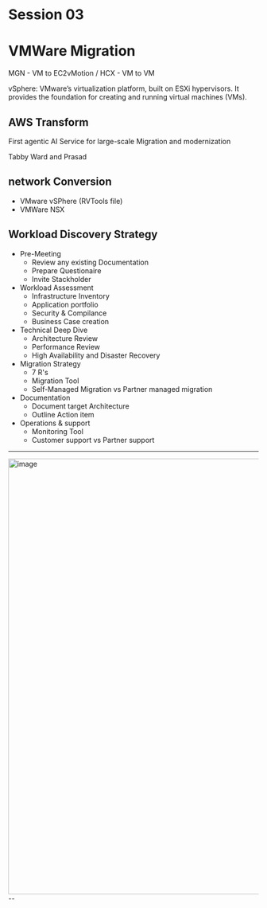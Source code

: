 # Session 03

# VMWare Migration

MGN - VM to EC2vMotion / HCX - VM to VM

vSphere: VMware’s virtualization platform, built on ESXi hypervisors. It provides the foundation for creating and running virtual machines (VMs).


## AWS Transform
First agentic AI Service for large-scale Migration and modernization


Tabby Ward and Prasad 

## network Conversion
- VMware vSPhere (RVTools file)
- VMWare NSX 

## Workload Discovery Strategy
- Pre-Meeting 
  - Review any existing Documentation
  - Prepare Questionaire
  - Invite Stackholder
- Workload Assessment
  - Infrastructure Inventory
  - Application portfolio
  - Security & Compilance 
  - Business Case creation
- Technical Deep Dive 
  - Architecture Review
  - Performance Review
  - High Availability and Disaster Recovery
- Migration Strategy
  - 7 R's 
  - Migration Tool
  - Self-Managed Migration vs Partner managed migration 
- Documentation
  - Document target Architecture
  - Outline Action item
- Operations & support
  - Monitoring Tool
  - Customer support vs Partner support


---

<img width="1387" height="875" alt="image" src="https://github.com/user-attachments/assets/c7c4d82e-d226-48c2-914b-e59be6925592" />
--

